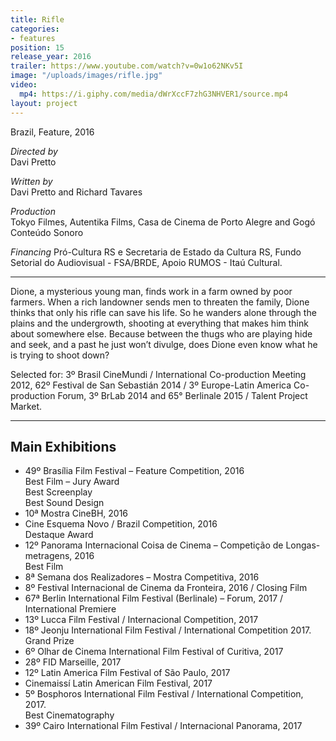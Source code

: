 ```yaml
---
title: Rifle
categories:
- features
position: 15
release_year: 2016
trailer: https://www.youtube.com/watch?v=0w1o62NKv5I
image: "/uploads/images/rifle.jpg"
video:
  mp4: https://i.giphy.com/media/dWrXccF7zhG3NHVER1/source.mp4
layout: project
---
```


Brazil, Feature, 2016

_Directed by_  
Davi Pretto

_Written by_  
Davi Pretto and Richard Tavares

_Production_  
Tokyo Filmes, Autentika Films, Casa de Cinema de Porto Alegre and Gogó Conteúdo Sonoro

_Financing_
Pró-Cultura RS e Secretaria de Estado da Cultura RS, Fundo Setorial do Audiovisual - FSA/BRDE, Apoio RUMOS - Itaú Cultural.

---

Dione, a mysterious young man, finds work in a farm owned by poor farmers. When a rich landowner sends men to threaten the family, Dione thinks that only his rifle can save his life. So he wanders alone through the plains and the undergrowth, shooting at everything that makes him think about somewhere else. Because between the thugs who are playing hide and seek, and a past he just won’t divulge, does Dione even know what he is trying to shoot down?

Selected for: 3º Brasil CineMundi / International Co-production Meeting 2012, 62º Festival de San Sebastián 2014 / 3º Europe-Latin America Co-production Forum, 3º BrLab 2014 and 65° Berlinale 2015 / Talent Project Market.

---

## Main Exhibitions

- 49º Brasília Film Festival – Feature Competition, 2016  
  Best Film – Jury Award  
  Best Screenplay  
  Best Sound Design
- 10ª Mostra CineBH, 2016
- Cine Esquema Novo / Brazil Competition, 2016  
  Destaque Award
- 12º Panorama Internacional Coisa de Cinema – Competição de Longas-metragens, 2016  
  Best Film
- 8ª Semana dos Realizadores – Mostra Competitiva, 2016
- 8º Festival Internacional de Cinema da Fronteira, 2016 / Closing Film
- 67ª Berlin International Film Festival (Berlinale) – Forum, 2017 / International Premiere
- 13º Lucca Film Festival / Internacional Competition, 2017
- 18º Jeonju International Film Festival / International Competition 2017.  
  Grand Prize
- 6º Olhar de Cinema International Film Festival of Curitiva, 2017
- 28º FID Marseille, 2017
- 12º Latin America Film Festival of São Paulo, 2017
- Cinemaissí Latin American Film Festival, 2017
- 5º Bosphoros International Film Festival / International Competition, 2017.  
  Best Cinematography
- 39º Cairo International Film Festival / Internacional Panorama, 2017
